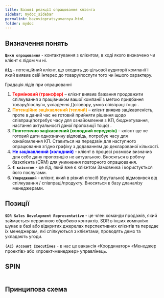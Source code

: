 ```yaml
---
title: Базові реакції опрацювання клієнта
sidebar: mydoc_sidebar
permalink: bazoviopratsyuvannya.html
folder: mydoc
---
```

## Визначення понять

**`Цикл опрацювання`** - контактування з клієнтом, в ході якого визначено чи клієнт є лідом чи ні.

**`Лід`** - потенційний клієнт, що входить до цільової аудиторії компанії і який виявив свій інтерес до товару/послуги того чи іншого характеру.

Градація лідів при опрацюванні
1. **<span style="color: red;">Терміновий (трансфер)</span>** – клієнт виявив бажання продовжити спілкування з працівником вашої компанії з метою придбання товару/послуги, укладення Договору, умов співпраці тощо .
2. **<span style="color: orange;">Потенційно зацікавлений (теплий)</span>** – клієнт виявив зацікавленість, проте в даний час не готовий прийняти рішення щодо співпрац(потребує часу для ознайомлення з КП, бюджетування, настання актуальності даної пропозиції тощо) .
3. **<span style="color: green;">Гіпотетично зацікавлений (холодний передзвін)</span>**  – клієнт ще не готовий дати однозначну відповідь, потребує часу для ознайомлення КП. Ставиться на передзвін  для наступного опрацювання згідно графіку з додаванням до декларованої кількості.
4. **<span style="color: blue;">Не зацікавлений (холодний)</span>** - клієнт в процесі розмови визначив для себе дану пропозицію не актуальною. Вносяться в робочу базклієнта (CRM) для уникнення повторного опрацювання.
5. **`Є клієнтом`** - це лід, який вже є клієнтом Замовника і користується його послугами.
6. **`Упереджений`** - клієнт, який в різкий спосіб (брутально) відмовився від спілкування / співпраці/продукту. Вносяться в базу дланалізу менеджерами.

## Позиції
**`SDR Sales Development Representative`** - це член команди продажів, який займається первинною обробкою контактів. SDR в інших компаніях шукає в базі або відкритих джерелах перспективних клієнтів та передає їх менеджерам, які спілкуються з клієнтами, проводять демо та укладають угоди.

**`(AE) Account Executives`** - в нас це вакансія «Координатор» «Менеджер проектів» або «проект-менеджер» управлінець.
## SPIN 

<div class="mxgraph" style="max-width:100%;border:1px solid transparent;" data-mxgraph="{&quot;nav&quot;:true,&quot;resize&quot;:true,&quot;toolbar&quot;:&quot;zoom layers tags lightbox&quot;,&quot;edit&quot;:&quot;_blank&quot;,&quot;xml&quot;:&quot;&lt;mxfile host=\&quot;app.diagrams.net\&quot; modified=\&quot;2023-08-08T13:22:37.043Z\&quot; agent=\&quot;Mozilla/5.0 (Macintosh; Intel Mac OS X 10_15_7) AppleWebKit/605.1.15 (KHTML, like Gecko) Version/16.4 Safari/605.1.15\&quot; etag=\&quot;ZR3qt-IZ6jLdC1g3JTxc\&quot; version=\&quot;21.6.6\&quot;&gt;\n  &lt;diagram name=\&quot;Страница 1\&quot; id=\&quot;uVPyCzytHLpu9Y9TE02x\&quot;&gt;\n    &lt;mxGraphModel dx=\&quot;1194\&quot; dy=\&quot;687\&quot; grid=\&quot;1\&quot; gridSize=\&quot;10\&quot; guides=\&quot;1\&quot; tooltips=\&quot;1\&quot; connect=\&quot;1\&quot; arrows=\&quot;1\&quot; fold=\&quot;1\&quot; page=\&quot;1\&quot; pageScale=\&quot;1\&quot; pageWidth=\&quot;827\&quot; pageHeight=\&quot;1169\&quot; math=\&quot;0\&quot; shadow=\&quot;0\&quot;&gt;\n      &lt;root&gt;\n        &lt;mxCell id=\&quot;0\&quot; /&gt;\n        &lt;mxCell id=\&quot;1\&quot; parent=\&quot;0\&quot; /&gt;\n        &lt;UserObject label=\&quot;&amp;lt;font face=&amp;quot;Comic Sans MS&amp;quot;&amp;gt;Ситуаційні запитання&amp;lt;/font&amp;gt;\&quot; treeRoot=\&quot;1\&quot; id=\&quot;QGD2ftJ9vgLCgyqVAjKu-1\&quot;&gt;\n          &lt;mxCell style=\&quot;whiteSpace=wrap;html=1;align=center;treeFolding=1;treeMoving=1;newEdgeStyle={&amp;quot;edgeStyle&amp;quot;:&amp;quot;elbowEdgeStyle&amp;quot;,&amp;quot;startArrow&amp;quot;:&amp;quot;none&amp;quot;,&amp;quot;endArrow&amp;quot;:&amp;quot;none&amp;quot;};sketch=1;hachureGap=4;jiggle=2;curveFitting=1;fontFamily=Architects Daughter;fontSource=https%3A%2F%2Ffonts.googleapis.com%2Fcss%3Ffamily%3DArchitects%2BDaughter;fontSize=20;strokeColor=#ff4013;strokeWidth=2;\&quot; vertex=\&quot;1\&quot; parent=\&quot;1\&quot;&gt;\n            &lt;mxGeometry x=\&quot;160\&quot; y=\&quot;310\&quot; width=\&quot;250\&quot; height=\&quot;60\&quot; as=\&quot;geometry\&quot; /&gt;\n          &lt;/mxCell&gt;\n        &lt;/UserObject&gt;\n        &lt;UserObject label=\&quot;&amp;lt;font face=&amp;quot;Comic Sans MS&amp;quot;&amp;gt;Проблемні запитання&amp;lt;/font&amp;gt;\&quot; treeRoot=\&quot;1\&quot; id=\&quot;QGD2ftJ9vgLCgyqVAjKu-2\&quot;&gt;\n          &lt;mxCell style=\&quot;whiteSpace=wrap;html=1;align=center;treeFolding=1;treeMoving=1;newEdgeStyle={&amp;quot;edgeStyle&amp;quot;:&amp;quot;elbowEdgeStyle&amp;quot;,&amp;quot;startArrow&amp;quot;:&amp;quot;none&amp;quot;,&amp;quot;endArrow&amp;quot;:&amp;quot;none&amp;quot;};sketch=1;hachureGap=4;jiggle=2;curveFitting=1;fontFamily=Architects Daughter;fontSource=https%3A%2F%2Ffonts.googleapis.com%2Fcss%3Ffamily%3DArchitects%2BDaughter;fontSize=20;strokeColor=#ff4013;strokeWidth=2;\&quot; vertex=\&quot;1\&quot; parent=\&quot;1\&quot;&gt;\n            &lt;mxGeometry x=\&quot;160\&quot; y=\&quot;440\&quot; width=\&quot;250\&quot; height=\&quot;60\&quot; as=\&quot;geometry\&quot; /&gt;\n          &lt;/mxCell&gt;\n        &lt;/UserObject&gt;\n        &lt;UserObject label=\&quot;&amp;lt;font face=&amp;quot;Comic Sans MS&amp;quot;&amp;gt;Видобуваючі запитання&amp;lt;/font&amp;gt;\&quot; treeRoot=\&quot;1\&quot; id=\&quot;QGD2ftJ9vgLCgyqVAjKu-3\&quot;&gt;\n          &lt;mxCell style=\&quot;whiteSpace=wrap;html=1;align=center;treeFolding=1;treeMoving=1;newEdgeStyle={&amp;quot;edgeStyle&amp;quot;:&amp;quot;elbowEdgeStyle&amp;quot;,&amp;quot;startArrow&amp;quot;:&amp;quot;none&amp;quot;,&amp;quot;endArrow&amp;quot;:&amp;quot;none&amp;quot;};sketch=1;hachureGap=4;jiggle=2;curveFitting=1;fontFamily=Architects Daughter;fontSource=https%3A%2F%2Ffonts.googleapis.com%2Fcss%3Ffamily%3DArchitects%2BDaughter;fontSize=20;strokeColor=#ff4013;strokeWidth=2;\&quot; vertex=\&quot;1\&quot; parent=\&quot;1\&quot;&gt;\n            &lt;mxGeometry x=\&quot;160\&quot; y=\&quot;570\&quot; width=\&quot;250\&quot; height=\&quot;60\&quot; as=\&quot;geometry\&quot; /&gt;\n          &lt;/mxCell&gt;\n        &lt;/UserObject&gt;\n        &lt;UserObject label=\&quot;&amp;lt;font face=&amp;quot;Comic Sans MS&amp;quot;&amp;gt;Скеровуючі запитання&amp;lt;/font&amp;gt;\&quot; treeRoot=\&quot;1\&quot; id=\&quot;QGD2ftJ9vgLCgyqVAjKu-4\&quot;&gt;\n          &lt;mxCell style=\&quot;whiteSpace=wrap;html=1;align=center;treeFolding=1;treeMoving=1;newEdgeStyle={&amp;quot;edgeStyle&amp;quot;:&amp;quot;elbowEdgeStyle&amp;quot;,&amp;quot;startArrow&amp;quot;:&amp;quot;none&amp;quot;,&amp;quot;endArrow&amp;quot;:&amp;quot;none&amp;quot;};sketch=1;hachureGap=4;jiggle=2;curveFitting=1;fontFamily=Architects Daughter;fontSource=https%3A%2F%2Ffonts.googleapis.com%2Fcss%3Ffamily%3DArchitects%2BDaughter;fontSize=20;strokeColor=#ff4013;strokeWidth=2;\&quot; vertex=\&quot;1\&quot; parent=\&quot;1\&quot;&gt;\n            &lt;mxGeometry x=\&quot;164\&quot; y=\&quot;780\&quot; width=\&quot;250\&quot; height=\&quot;60\&quot; as=\&quot;geometry\&quot; /&gt;\n          &lt;/mxCell&gt;\n        &lt;/UserObject&gt;\n        &lt;UserObject label=\&quot;&amp;lt;font face=&amp;quot;Comic Sans MS&amp;quot;&amp;gt;Вигоди&amp;lt;/font&amp;gt;\&quot; treeRoot=\&quot;1\&quot; id=\&quot;QGD2ftJ9vgLCgyqVAjKu-5\&quot;&gt;\n          &lt;mxCell style=\&quot;whiteSpace=wrap;html=1;align=center;treeFolding=1;treeMoving=1;newEdgeStyle={&amp;quot;edgeStyle&amp;quot;:&amp;quot;elbowEdgeStyle&amp;quot;,&amp;quot;startArrow&amp;quot;:&amp;quot;none&amp;quot;,&amp;quot;endArrow&amp;quot;:&amp;quot;none&amp;quot;};sketch=1;hachureGap=4;jiggle=2;curveFitting=1;fontFamily=Architects Daughter;fontSource=https%3A%2F%2Ffonts.googleapis.com%2Fcss%3Ffamily%3DArchitects%2BDaughter;fontSize=20;strokeColor=#ff4013;strokeWidth=2;\&quot; vertex=\&quot;1\&quot; parent=\&quot;1\&quot;&gt;\n            &lt;mxGeometry x=\&quot;164\&quot; y=\&quot;910\&quot; width=\&quot;250\&quot; height=\&quot;60\&quot; as=\&quot;geometry\&quot; /&gt;\n          &lt;/mxCell&gt;\n        &lt;/UserObject&gt;\n        &lt;mxCell id=\&quot;QGD2ftJ9vgLCgyqVAjKu-6\&quot; value=\&quot;&amp;lt;font color=&amp;quot;#ff3333&amp;quot; face=&amp;quot;Comic Sans MS&amp;quot;&amp;gt;Що задати&amp;lt;/font&amp;gt;\&quot; style=\&quot;text;html=1;strokeColor=none;fillColor=none;align=center;verticalAlign=middle;whiteSpace=wrap;rounded=0;fontSize=20;fontFamily=Architects Daughter;\&quot; vertex=\&quot;1\&quot; parent=\&quot;1\&quot;&gt;\n          &lt;mxGeometry x=\&quot;110\&quot; y=\&quot;390\&quot; width=\&quot;120\&quot; height=\&quot;30\&quot; as=\&quot;geometry\&quot; /&gt;\n        &lt;/mxCell&gt;\n        &lt;mxCell id=\&quot;QGD2ftJ9vgLCgyqVAjKu-7\&quot; value=\&quot;&amp;lt;font color=&amp;quot;#ff3333&amp;quot; face=&amp;quot;Comic Sans MS&amp;quot;&amp;gt;Що потрібно задавати&amp;lt;/font&amp;gt;\&quot; style=\&quot;text;html=1;strokeColor=none;fillColor=none;align=center;verticalAlign=middle;whiteSpace=wrap;rounded=0;fontSize=20;fontFamily=Architects Daughter;\&quot; vertex=\&quot;1\&quot; parent=\&quot;1\&quot;&gt;\n          &lt;mxGeometry x=\&quot;30\&quot; y=\&quot;680\&quot; width=\&quot;230\&quot; height=\&quot;30\&quot; as=\&quot;geometry\&quot; /&gt;\n        &lt;/mxCell&gt;\n        &lt;mxCell id=\&quot;QGD2ftJ9vgLCgyqVAjKu-8\&quot; value=\&quot;&amp;lt;font face=&amp;quot;Comic Sans MS&amp;quot; color=&amp;quot;#ff3333&amp;quot;&amp;gt;&amp;lt;span style=&amp;quot;caret-color: rgb(255, 51, 51);&amp;quot;&amp;gt;Які заставляють покупця ясніше і гостріше відчути проблему&amp;lt;/span&amp;gt;&amp;lt;/font&amp;gt;\&quot; style=\&quot;text;html=1;strokeColor=none;fillColor=none;align=center;verticalAlign=middle;whiteSpace=wrap;rounded=0;fontSize=20;fontFamily=Architects Daughter;\&quot; vertex=\&quot;1\&quot; parent=\&quot;1\&quot;&gt;\n          &lt;mxGeometry x=\&quot;330\&quot; y=\&quot;680\&quot; width=\&quot;330\&quot; height=\&quot;30\&quot; as=\&quot;geometry\&quot; /&gt;\n        &lt;/mxCell&gt;\n        &lt;mxCell id=\&quot;QGD2ftJ9vgLCgyqVAjKu-9\&quot; value=\&quot;\&quot; style=\&quot;shape=flexArrow;endArrow=classic;html=1;rounded=0;sketch=1;hachureGap=4;jiggle=2;curveFitting=1;fontFamily=Architects Daughter;fontSource=https%3A%2F%2Ffonts.googleapis.com%2Fcss%3Ffamily%3DArchitects%2BDaughter;fontSize=16;exitX=0.5;exitY=1;exitDx=0;exitDy=0;entryX=0.5;entryY=0;entryDx=0;entryDy=0;fillColor=#3399FF;strokeColor=#6c8ebf;strokeWidth=3;\&quot; edge=\&quot;1\&quot; parent=\&quot;1\&quot; source=\&quot;QGD2ftJ9vgLCgyqVAjKu-1\&quot; target=\&quot;QGD2ftJ9vgLCgyqVAjKu-2\&quot;&gt;\n          &lt;mxGeometry width=\&quot;50\&quot; height=\&quot;50\&quot; relative=\&quot;1\&quot; as=\&quot;geometry\&quot;&gt;\n            &lt;mxPoint x=\&quot;300\&quot; y=\&quot;440\&quot; as=\&quot;sourcePoint\&quot; /&gt;\n            &lt;mxPoint x=\&quot;350\&quot; y=\&quot;390\&quot; as=\&quot;targetPoint\&quot; /&gt;\n          &lt;/mxGeometry&gt;\n        &lt;/mxCell&gt;\n        &lt;mxCell id=\&quot;QGD2ftJ9vgLCgyqVAjKu-10\&quot; value=\&quot;\&quot; style=\&quot;shape=flexArrow;endArrow=classic;html=1;rounded=0;sketch=1;hachureGap=4;jiggle=2;curveFitting=1;fontFamily=Architects Daughter;fontSource=https%3A%2F%2Ffonts.googleapis.com%2Fcss%3Ffamily%3DArchitects%2BDaughter;fontSize=16;exitX=1;exitY=0.5;exitDx=0;exitDy=0;fillColor=#3399FF;strokeColor=#6c8ebf;strokeWidth=3;entryX=0;entryY=0.5;entryDx=0;entryDy=0;\&quot; edge=\&quot;1\&quot; parent=\&quot;1\&quot; source=\&quot;QGD2ftJ9vgLCgyqVAjKu-2\&quot; target=\&quot;QGD2ftJ9vgLCgyqVAjKu-12\&quot;&gt;\n          &lt;mxGeometry width=\&quot;50\&quot; height=\&quot;50\&quot; relative=\&quot;1\&quot; as=\&quot;geometry\&quot;&gt;\n            &lt;mxPoint x=\&quot;500\&quot; y=\&quot;460\&quot; as=\&quot;sourcePoint\&quot; /&gt;\n            &lt;mxPoint x=\&quot;560\&quot; y=\&quot;470\&quot; as=\&quot;targetPoint\&quot; /&gt;\n          &lt;/mxGeometry&gt;\n        &lt;/mxCell&gt;\n        &lt;mxCell id=\&quot;QGD2ftJ9vgLCgyqVAjKu-13\&quot; value=\&quot;&amp;lt;font color=&amp;quot;#0061ff&amp;quot; style=&amp;quot;font-size: 14px;&amp;quot; face=&amp;quot;Comic Sans MS&amp;quot;&amp;gt;Що таким чином з`ясовує продавець&amp;lt;/font&amp;gt;\&quot; style=\&quot;edgeLabel;html=1;align=center;verticalAlign=middle;resizable=0;points=[];fontSize=20;fontFamily=Architects Daughter;\&quot; vertex=\&quot;1\&quot; connectable=\&quot;0\&quot; parent=\&quot;QGD2ftJ9vgLCgyqVAjKu-10\&quot;&gt;\n          &lt;mxGeometry x=\&quot;-0.5\&quot; y=\&quot;5\&quot; relative=\&quot;1\&quot; as=\&quot;geometry\&quot;&gt;\n            &lt;mxPoint x=\&quot;65\&quot; y=\&quot;-25\&quot; as=\&quot;offset\&quot; /&gt;\n          &lt;/mxGeometry&gt;\n        &lt;/mxCell&gt;\n        &lt;mxCell id=\&quot;QGD2ftJ9vgLCgyqVAjKu-11\&quot; value=\&quot;\&quot; style=\&quot;shape=flexArrow;endArrow=classic;html=1;rounded=0;sketch=1;hachureGap=4;jiggle=2;curveFitting=1;fontFamily=Architects Daughter;fontSource=https%3A%2F%2Ffonts.googleapis.com%2Fcss%3Ffamily%3DArchitects%2BDaughter;fontSize=16;exitX=0.5;exitY=1;exitDx=0;exitDy=0;entryX=0.5;entryY=0;entryDx=0;entryDy=0;fillColor=#3399FF;strokeColor=#6c8ebf;strokeWidth=3;\&quot; edge=\&quot;1\&quot; parent=\&quot;1\&quot; target=\&quot;QGD2ftJ9vgLCgyqVAjKu-4\&quot;&gt;\n          &lt;mxGeometry width=\&quot;50\&quot; height=\&quot;50\&quot; relative=\&quot;1\&quot; as=\&quot;geometry\&quot;&gt;\n            &lt;mxPoint x=\&quot;288.5\&quot; y=\&quot;630\&quot; as=\&quot;sourcePoint\&quot; /&gt;\n            &lt;mxPoint x=\&quot;288.5\&quot; y=\&quot;700\&quot; as=\&quot;targetPoint\&quot; /&gt;\n          &lt;/mxGeometry&gt;\n        &lt;/mxCell&gt;\n        &lt;UserObject label=\&quot;&amp;lt;font face=&amp;quot;Comic Sans MS&amp;quot;&amp;gt;Приховані потреби&amp;lt;/font&amp;gt;\&quot; treeRoot=\&quot;1\&quot; id=\&quot;QGD2ftJ9vgLCgyqVAjKu-12\&quot;&gt;\n          &lt;mxCell style=\&quot;whiteSpace=wrap;html=1;align=center;treeFolding=1;treeMoving=1;newEdgeStyle={&amp;quot;edgeStyle&amp;quot;:&amp;quot;elbowEdgeStyle&amp;quot;,&amp;quot;startArrow&amp;quot;:&amp;quot;none&amp;quot;,&amp;quot;endArrow&amp;quot;:&amp;quot;none&amp;quot;};sketch=1;hachureGap=4;jiggle=2;curveFitting=1;fontFamily=Architects Daughter;fontSource=https%3A%2F%2Ffonts.googleapis.com%2Fcss%3Ffamily%3DArchitects%2BDaughter;fontSize=20;strokeColor=#ff4013;strokeWidth=2;\&quot; vertex=\&quot;1\&quot; parent=\&quot;1\&quot;&gt;\n            &lt;mxGeometry x=\&quot;710\&quot; y=\&quot;440\&quot; width=\&quot;250\&quot; height=\&quot;60\&quot; as=\&quot;geometry\&quot; /&gt;\n          &lt;/mxCell&gt;\n        &lt;/UserObject&gt;\n        &lt;mxCell id=\&quot;QGD2ftJ9vgLCgyqVAjKu-14\&quot; value=\&quot;\&quot; style=\&quot;shape=flexArrow;endArrow=classic;html=1;rounded=0;sketch=1;hachureGap=4;jiggle=2;curveFitting=1;fontFamily=Architects Daughter;fontSource=https%3A%2F%2Ffonts.googleapis.com%2Fcss%3Ffamily%3DArchitects%2BDaughter;fontSize=16;exitX=0.5;exitY=1;exitDx=0;exitDy=0;fillColor=#3399FF;strokeColor=#6c8ebf;strokeWidth=3;entryX=1;entryY=0.5;entryDx=0;entryDy=0;\&quot; edge=\&quot;1\&quot; parent=\&quot;1\&quot; source=\&quot;QGD2ftJ9vgLCgyqVAjKu-12\&quot; target=\&quot;QGD2ftJ9vgLCgyqVAjKu-3\&quot;&gt;\n          &lt;mxGeometry width=\&quot;50\&quot; height=\&quot;50\&quot; relative=\&quot;1\&quot; as=\&quot;geometry\&quot;&gt;\n            &lt;mxPoint x=\&quot;730\&quot; y=\&quot;590\&quot; as=\&quot;sourcePoint\&quot; /&gt;\n            &lt;mxPoint x=\&quot;770\&quot; y=\&quot;690\&quot; as=\&quot;targetPoint\&quot; /&gt;\n            &lt;Array as=\&quot;points\&quot;&gt;\n              &lt;mxPoint x=\&quot;835\&quot; y=\&quot;600\&quot; /&gt;\n            &lt;/Array&gt;\n          &lt;/mxGeometry&gt;\n        &lt;/mxCell&gt;\n        &lt;mxCell id=\&quot;QGD2ftJ9vgLCgyqVAjKu-15\&quot; value=\&quot;&amp;lt;font color=&amp;quot;#0061ff&amp;quot; size=&amp;quot;1&amp;quot; face=&amp;quot;Comic Sans MS&amp;quot;&amp;gt;&amp;lt;span style=&amp;quot;caret-color: rgb(255, 0, 0); font-size: 14px;&amp;quot;&amp;gt;Використовуючи&amp;lt;/span&amp;gt;&amp;lt;/font&amp;gt;\&quot; style=\&quot;edgeLabel;html=1;align=center;verticalAlign=middle;resizable=0;points=[];fontSize=20;fontFamily=Architects Daughter;\&quot; vertex=\&quot;1\&quot; connectable=\&quot;0\&quot; parent=\&quot;QGD2ftJ9vgLCgyqVAjKu-14\&quot;&gt;\n          &lt;mxGeometry x=\&quot;-0.5\&quot; y=\&quot;5\&quot; relative=\&quot;1\&quot; as=\&quot;geometry\&quot;&gt;\n            &lt;mxPoint x=\&quot;-164\&quot; y=\&quot;-35\&quot; as=\&quot;offset\&quot; /&gt;\n          &lt;/mxGeometry&gt;\n        &lt;/mxCell&gt;\n        &lt;mxCell id=\&quot;QGD2ftJ9vgLCgyqVAjKu-16\&quot; value=\&quot;\&quot; style=\&quot;shape=flexArrow;endArrow=classic;html=1;rounded=0;sketch=1;hachureGap=4;jiggle=2;curveFitting=1;fontFamily=Architects Daughter;fontSource=https%3A%2F%2Ffonts.googleapis.com%2Fcss%3Ffamily%3DArchitects%2BDaughter;fontSize=16;exitX=1;exitY=0.5;exitDx=0;exitDy=0;fillColor=#3399FF;strokeColor=#6c8ebf;strokeWidth=3;entryX=0;entryY=0.5;entryDx=0;entryDy=0;\&quot; edge=\&quot;1\&quot; parent=\&quot;1\&quot;&gt;\n          &lt;mxGeometry width=\&quot;50\&quot; height=\&quot;50\&quot; relative=\&quot;1\&quot; as=\&quot;geometry\&quot;&gt;\n            &lt;mxPoint x=\&quot;414\&quot; y=\&quot;809.5\&quot; as=\&quot;sourcePoint\&quot; /&gt;\n            &lt;mxPoint x=\&quot;714\&quot; y=\&quot;809.5\&quot; as=\&quot;targetPoint\&quot; /&gt;\n          &lt;/mxGeometry&gt;\n        &lt;/mxCell&gt;\n        &lt;mxCell id=\&quot;QGD2ftJ9vgLCgyqVAjKu-17\&quot; value=\&quot;&amp;lt;font face=&amp;quot;Comic Sans MS&amp;quot; color=&amp;quot;#0061ff&amp;quot;&amp;gt;&amp;lt;span style=&amp;quot;caret-color: rgb(0, 97, 255); font-size: 14px;&amp;quot;&amp;gt;Таким чином покупець визначає&amp;lt;/span&amp;gt;&amp;lt;/font&amp;gt;\&quot; style=\&quot;edgeLabel;html=1;align=center;verticalAlign=middle;resizable=0;points=[];fontSize=20;fontFamily=Architects Daughter;\&quot; vertex=\&quot;1\&quot; connectable=\&quot;0\&quot; parent=\&quot;QGD2ftJ9vgLCgyqVAjKu-16\&quot;&gt;\n          &lt;mxGeometry x=\&quot;-0.5\&quot; y=\&quot;5\&quot; relative=\&quot;1\&quot; as=\&quot;geometry\&quot;&gt;\n            &lt;mxPoint x=\&quot;65\&quot; y=\&quot;-25\&quot; as=\&quot;offset\&quot; /&gt;\n          &lt;/mxGeometry&gt;\n        &lt;/mxCell&gt;\n        &lt;UserObject label=\&quot;&amp;lt;font face=&amp;quot;Comic Sans MS&amp;quot;&amp;gt;Явні потреби&amp;lt;/font&amp;gt;\&quot; treeRoot=\&quot;1\&quot; id=\&quot;QGD2ftJ9vgLCgyqVAjKu-18\&quot;&gt;\n          &lt;mxCell style=\&quot;whiteSpace=wrap;html=1;align=center;treeFolding=1;treeMoving=1;newEdgeStyle={&amp;quot;edgeStyle&amp;quot;:&amp;quot;elbowEdgeStyle&amp;quot;,&amp;quot;startArrow&amp;quot;:&amp;quot;none&amp;quot;,&amp;quot;endArrow&amp;quot;:&amp;quot;none&amp;quot;};sketch=1;hachureGap=4;jiggle=2;curveFitting=1;fontFamily=Architects Daughter;fontSource=https%3A%2F%2Ffonts.googleapis.com%2Fcss%3Ffamily%3DArchitects%2BDaughter;fontSize=20;strokeColor=#ff4013;strokeWidth=2;\&quot; vertex=\&quot;1\&quot; parent=\&quot;1\&quot;&gt;\n            &lt;mxGeometry x=\&quot;710\&quot; y=\&quot;780\&quot; width=\&quot;250\&quot; height=\&quot;60\&quot; as=\&quot;geometry\&quot; /&gt;\n          &lt;/mxCell&gt;\n        &lt;/UserObject&gt;\n        &lt;mxCell id=\&quot;QGD2ftJ9vgLCgyqVAjKu-19\&quot; value=\&quot;\&quot; style=\&quot;shape=flexArrow;endArrow=classic;html=1;rounded=0;sketch=1;hachureGap=4;jiggle=2;curveFitting=1;fontFamily=Architects Daughter;fontSource=https%3A%2F%2Ffonts.googleapis.com%2Fcss%3Ffamily%3DArchitects%2BDaughter;fontSize=16;exitX=0.5;exitY=1;exitDx=0;exitDy=0;fillColor=#3399FF;strokeColor=#6c8ebf;strokeWidth=3;entryX=1;entryY=0.5;entryDx=0;entryDy=0;\&quot; edge=\&quot;1\&quot; parent=\&quot;1\&quot;&gt;\n          &lt;mxGeometry width=\&quot;50\&quot; height=\&quot;50\&quot; relative=\&quot;1\&quot; as=\&quot;geometry\&quot;&gt;\n            &lt;mxPoint x=\&quot;839\&quot; y=\&quot;840\&quot; as=\&quot;sourcePoint\&quot; /&gt;\n            &lt;mxPoint x=\&quot;414\&quot; y=\&quot;940\&quot; as=\&quot;targetPoint\&quot; /&gt;\n            &lt;Array as=\&quot;points\&quot;&gt;\n              &lt;mxPoint x=\&quot;839\&quot; y=\&quot;940\&quot; /&gt;\n            &lt;/Array&gt;\n          &lt;/mxGeometry&gt;\n        &lt;/mxCell&gt;\n        &lt;mxCell id=\&quot;QGD2ftJ9vgLCgyqVAjKu-20\&quot; value=\&quot;&amp;lt;font face=&amp;quot;Comic Sans MS&amp;quot; color=&amp;quot;#0061ff&amp;quot;&amp;gt;&amp;lt;span style=&amp;quot;caret-color: rgb(255, 0, 0); font-size: 14px;&amp;quot;&amp;gt;Надає можливість продавцю сформулювати&amp;lt;/span&amp;gt;&amp;lt;/font&amp;gt;\&quot; style=\&quot;edgeLabel;html=1;align=center;verticalAlign=middle;resizable=0;points=[];fontSize=20;fontFamily=Architects Daughter;\&quot; vertex=\&quot;1\&quot; connectable=\&quot;0\&quot; parent=\&quot;QGD2ftJ9vgLCgyqVAjKu-19\&quot;&gt;\n          &lt;mxGeometry x=\&quot;-0.5\&quot; y=\&quot;5\&quot; relative=\&quot;1\&quot; as=\&quot;geometry\&quot;&gt;\n            &lt;mxPoint x=\&quot;-164\&quot; y=\&quot;-35\&quot; as=\&quot;offset\&quot; /&gt;\n          &lt;/mxGeometry&gt;\n        &lt;/mxCell&gt;\n        &lt;mxCell id=\&quot;QGD2ftJ9vgLCgyqVAjKu-21\&quot; value=\&quot;&amp;lt;font face=&amp;quot;Comic Sans MS&amp;quot; color=&amp;quot;#ff3333&amp;quot;&amp;gt;&amp;lt;span style=&amp;quot;caret-color: rgb(255, 51, 51);&amp;quot;&amp;gt;Продавець використовує&amp;lt;/span&amp;gt;&amp;lt;/font&amp;gt;\&quot; style=\&quot;text;html=1;strokeColor=none;fillColor=none;align=center;verticalAlign=middle;whiteSpace=wrap;rounded=0;fontSize=20;fontFamily=Architects Daughter;\&quot; vertex=\&quot;1\&quot; parent=\&quot;1\&quot;&gt;\n          &lt;mxGeometry x=\&quot;60\&quot; y=\&quot;240\&quot; width=\&quot;270\&quot; height=\&quot;30\&quot; as=\&quot;geometry\&quot; /&gt;\n        &lt;/mxCell&gt;\n      &lt;/root&gt;\n    &lt;/mxGraphModel&gt;\n  &lt;/diagram&gt;\n&lt;/mxfile&gt;\n&quot;}"></div>
<script type="text/javascript" src="https://viewer.diagrams.net/js/viewer-static.min.js"></script>

## Принципова схема

<div class="mxgraph" style="max-width:100%;border:1px solid transparent;" data-mxgraph="{&quot;nav&quot;:true,&quot;resize&quot;:true,&quot;toolbar&quot;:&quot;zoom layers tags lightbox&quot;,&quot;edit&quot;:&quot;_blank&quot;,&quot;xml&quot;:&quot;&lt;mxfile host=\&quot;app.diagrams.net\&quot; modified=\&quot;2023-08-08T13:56:43.521Z\&quot; agent=\&quot;Mozilla/5.0 (Macintosh; Intel Mac OS X 10_15_7) AppleWebKit/605.1.15 (KHTML, like Gecko) Version/16.4 Safari/605.1.15\&quot; etag=\&quot;1OHdCqKSa_mtWCDKZERt\&quot; version=\&quot;21.6.6\&quot;&gt;\n  &lt;diagram name=\&quot;Страница 1\&quot; id=\&quot;uVPyCzytHLpu9Y9TE02x\&quot;&gt;\n    &lt;mxGraphModel dx=\&quot;1194\&quot; dy=\&quot;687\&quot; grid=\&quot;1\&quot; gridSize=\&quot;10\&quot; guides=\&quot;1\&quot; tooltips=\&quot;1\&quot; connect=\&quot;1\&quot; arrows=\&quot;1\&quot; fold=\&quot;1\&quot; page=\&quot;1\&quot; pageScale=\&quot;1\&quot; pageWidth=\&quot;827\&quot; pageHeight=\&quot;1169\&quot; math=\&quot;0\&quot; shadow=\&quot;0\&quot;&gt;\n      &lt;root&gt;\n        &lt;mxCell id=\&quot;0\&quot; /&gt;\n        &lt;mxCell id=\&quot;1\&quot; parent=\&quot;0\&quot; /&gt;\n        &lt;mxCell id=\&quot;QGD2ftJ9vgLCgyqVAjKu-22\&quot; value=\&quot;&amp;lt;font size=&amp;quot;1&amp;quot; color=&amp;quot;#ffffff&amp;quot;&amp;gt;&amp;lt;span style=&amp;quot;caret-color: rgb(255, 255, 255);&amp;quot;&amp;gt;&amp;lt;b style=&amp;quot;font-size: 16px;&amp;quot;&amp;gt;Вихідний дзвінок&amp;lt;/b&amp;gt;&amp;lt;/span&amp;gt;&amp;lt;/font&amp;gt;\&quot; style=\&quot;rounded=1;whiteSpace=wrap;html=1;sketch=1;hachureGap=4;jiggle=2;curveFitting=1;fontFamily=Architects Daughter;fontSource=https%3A%2F%2Ffonts.googleapis.com%2Fcss%3Ffamily%3DArchitects%2BDaughter;fontSize=20;strokeWidth=2;fillStyle=solid;fillColor=#3a88fe;\&quot; vertex=\&quot;1\&quot; parent=\&quot;1\&quot;&gt;\n          &lt;mxGeometry x=\&quot;80\&quot; y=\&quot;550\&quot; width=\&quot;190\&quot; height=\&quot;60\&quot; as=\&quot;geometry\&quot; /&gt;\n        &lt;/mxCell&gt;\n        &lt;mxCell id=\&quot;QGD2ftJ9vgLCgyqVAjKu-23\&quot; value=\&quot;&amp;lt;font size=&amp;quot;1&amp;quot; color=&amp;quot;#ffffff&amp;quot;&amp;gt;&amp;lt;span style=&amp;quot;caret-color: rgb(255, 255, 255);&amp;quot;&amp;gt;&amp;lt;b style=&amp;quot;font-size: 16px;&amp;quot;&amp;gt;Зʼєднання з&amp;amp;nbsp;опрацювання клієнтом&amp;lt;/b&amp;gt;&amp;lt;/span&amp;gt;&amp;lt;/font&amp;gt;\&quot; style=\&quot;rounded=1;whiteSpace=wrap;html=1;sketch=1;hachureGap=4;jiggle=2;curveFitting=1;fontFamily=Architects Daughter;fontSource=https%3A%2F%2Ffonts.googleapis.com%2Fcss%3Ffamily%3DArchitects%2BDaughter;fontSize=20;strokeWidth=2;fillStyle=solid;fillColor=#3a88fe;\&quot; vertex=\&quot;1\&quot; parent=\&quot;1\&quot;&gt;\n          &lt;mxGeometry x=\&quot;340\&quot; y=\&quot;440\&quot; width=\&quot;220\&quot; height=\&quot;60\&quot; as=\&quot;geometry\&quot; /&gt;\n        &lt;/mxCell&gt;\n        &lt;mxCell id=\&quot;QGD2ftJ9vgLCgyqVAjKu-24\&quot; value=\&quot;&amp;lt;font size=&amp;quot;3&amp;quot; color=&amp;quot;#ffffff&amp;quot;&amp;gt;&amp;lt;b&amp;gt;Коротка презентація товару послуги&amp;lt;br&amp;gt;секретарю, для переключення на опрацювання&amp;lt;br&amp;gt;&amp;lt;/b&amp;gt;&amp;lt;/font&amp;gt;\&quot; style=\&quot;rounded=1;whiteSpace=wrap;html=1;sketch=1;hachureGap=4;jiggle=2;curveFitting=1;fontFamily=Architects Daughter;fontSource=https%3A%2F%2Ffonts.googleapis.com%2Fcss%3Ffamily%3DArchitects%2BDaughter;fontSize=20;strokeWidth=2;fillStyle=solid;fillColor=#3a88fe;\&quot; vertex=\&quot;1\&quot; parent=\&quot;1\&quot;&gt;\n          &lt;mxGeometry x=\&quot;330\&quot; y=\&quot;650\&quot; width=\&quot;240\&quot; height=\&quot;130\&quot; as=\&quot;geometry\&quot; /&gt;\n        &lt;/mxCell&gt;\n        &lt;mxCell id=\&quot;QGD2ftJ9vgLCgyqVAjKu-25\&quot; value=\&quot;&amp;lt;font size=&amp;quot;3&amp;quot; color=&amp;quot;#ffffff&amp;quot;&amp;gt;&amp;lt;span style=&amp;quot;caret-color: rgb(255, 255, 255);&amp;quot;&amp;gt;&amp;lt;b&amp;gt;Презентація &amp;lt;br&amp;gt;товару/послуги&amp;lt;/b&amp;gt;&amp;lt;/span&amp;gt;&amp;lt;/font&amp;gt;\&quot; style=\&quot;rounded=1;whiteSpace=wrap;html=1;sketch=1;hachureGap=4;jiggle=2;curveFitting=1;fontFamily=Architects Daughter;fontSource=https%3A%2F%2Ffonts.googleapis.com%2Fcss%3Ffamily%3DArchitects%2BDaughter;fontSize=20;strokeWidth=2;fillStyle=solid;fillColor=#3a88fe;\&quot; vertex=\&quot;1\&quot; parent=\&quot;1\&quot;&gt;\n          &lt;mxGeometry x=\&quot;663\&quot; y=\&quot;365\&quot; width=\&quot;220\&quot; height=\&quot;60\&quot; as=\&quot;geometry\&quot; /&gt;\n        &lt;/mxCell&gt;\n        &lt;mxCell id=\&quot;QGD2ftJ9vgLCgyqVAjKu-26\&quot; value=\&quot;&amp;lt;font size=&amp;quot;3&amp;quot; color=&amp;quot;#ffffff&amp;quot;&amp;gt;&amp;lt;span style=&amp;quot;caret-color: rgb(255, 255, 255);&amp;quot;&amp;gt;&amp;lt;b&amp;gt;Робота з&amp;lt;br&amp;gt;&amp;amp;nbsp;зауваженнями ОПР&amp;lt;/b&amp;gt;&amp;lt;/span&amp;gt;&amp;lt;/font&amp;gt;\&quot; style=\&quot;rounded=1;whiteSpace=wrap;html=1;sketch=1;hachureGap=4;jiggle=2;curveFitting=1;fontFamily=Architects Daughter;fontSource=https%3A%2F%2Ffonts.googleapis.com%2Fcss%3Ffamily%3DArchitects%2BDaughter;fontSize=20;strokeWidth=2;fillStyle=solid;fillColor=#3a88fe;\&quot; vertex=\&quot;1\&quot; parent=\&quot;1\&quot;&gt;\n          &lt;mxGeometry x=\&quot;663\&quot; y=\&quot;505\&quot; width=\&quot;220\&quot; height=\&quot;60\&quot; as=\&quot;geometry\&quot; /&gt;\n        &lt;/mxCell&gt;\n        &lt;mxCell id=\&quot;QGD2ftJ9vgLCgyqVAjKu-27\&quot; value=\&quot;&amp;lt;font size=&amp;quot;3&amp;quot; color=&amp;quot;#ffffff&amp;quot;&amp;gt;&amp;lt;span style=&amp;quot;caret-color: rgb(255, 255, 255);&amp;quot;&amp;gt;&amp;lt;b&amp;gt;Зʼєднання&amp;lt;br&amp;gt;&amp;amp;nbsp;з ОПР клієнта&amp;lt;/b&amp;gt;&amp;lt;/span&amp;gt;&amp;lt;/font&amp;gt;\&quot; style=\&quot;rounded=1;whiteSpace=wrap;html=1;sketch=1;hachureGap=4;jiggle=2;curveFitting=1;fontFamily=Architects Daughter;fontSource=https%3A%2F%2Ffonts.googleapis.com%2Fcss%3Ffamily%3DArchitects%2BDaughter;fontSize=20;strokeWidth=2;fillStyle=solid;fillColor=#3a88fe;\&quot; vertex=\&quot;1\&quot; parent=\&quot;1\&quot;&gt;\n          &lt;mxGeometry x=\&quot;660\&quot; y=\&quot;625\&quot; width=\&quot;220\&quot; height=\&quot;60\&quot; as=\&quot;geometry\&quot; /&gt;\n        &lt;/mxCell&gt;\n        &lt;mxCell id=\&quot;QGD2ftJ9vgLCgyqVAjKu-28\&quot; value=\&quot;&amp;lt;font size=&amp;quot;3&amp;quot; color=&amp;quot;#ffffff&amp;quot;&amp;gt;&amp;lt;span style=&amp;quot;caret-color: rgb(255, 255, 255);&amp;quot;&amp;gt;&amp;lt;b&amp;gt;Робота з&amp;lt;br&amp;gt;зауваженнями секретаря&amp;lt;br&amp;gt;&amp;lt;/b&amp;gt;&amp;lt;/span&amp;gt;&amp;lt;/font&amp;gt;\&quot; style=\&quot;rounded=1;whiteSpace=wrap;html=1;sketch=1;hachureGap=4;jiggle=2;curveFitting=1;fontFamily=Architects Daughter;fontSource=https%3A%2F%2Ffonts.googleapis.com%2Fcss%3Ffamily%3DArchitects%2BDaughter;fontSize=20;strokeWidth=2;fillStyle=solid;fillColor=#3a88fe;\&quot; vertex=\&quot;1\&quot; parent=\&quot;1\&quot;&gt;\n          &lt;mxGeometry x=\&quot;663\&quot; y=\&quot;735\&quot; width=\&quot;230\&quot; height=\&quot;60\&quot; as=\&quot;geometry\&quot; /&gt;\n        &lt;/mxCell&gt;\n        &lt;mxCell id=\&quot;QGD2ftJ9vgLCgyqVAjKu-30\&quot; value=\&quot;&amp;lt;font size=&amp;quot;3&amp;quot; color=&amp;quot;#ffffff&amp;quot;&amp;gt;&amp;lt;span style=&amp;quot;caret-color: rgb(255, 255, 255);&amp;quot;&amp;gt;&amp;lt;b&amp;gt;Передача LEAD| заявки&amp;lt;br&amp;gt;менеджеру клієнта&amp;lt;br&amp;gt;TRANSFER&amp;lt;br&amp;gt;&amp;lt;/b&amp;gt;&amp;lt;/span&amp;gt;&amp;lt;/font&amp;gt;\&quot; style=\&quot;rounded=1;whiteSpace=wrap;html=1;sketch=1;hachureGap=4;jiggle=2;curveFitting=1;fontFamily=Architects Daughter;fontSource=https%3A%2F%2Ffonts.googleapis.com%2Fcss%3Ffamily%3DArchitects%2BDaughter;fontSize=20;strokeWidth=2;fillStyle=solid;fillColor=#3a88fe;\&quot; vertex=\&quot;1\&quot; parent=\&quot;1\&quot;&gt;\n          &lt;mxGeometry x=\&quot;1020\&quot; y=\&quot;540\&quot; width=\&quot;230\&quot; height=\&quot;85\&quot; as=\&quot;geometry\&quot; /&gt;\n        &lt;/mxCell&gt;\n        &lt;mxCell id=\&quot;QGD2ftJ9vgLCgyqVAjKu-31\&quot; value=\&quot;\&quot; style=\&quot;shape=flexArrow;endArrow=classic;html=1;rounded=0;sketch=1;hachureGap=4;jiggle=2;curveFitting=1;fontFamily=Architects Daughter;fontSource=https%3A%2F%2Ffonts.googleapis.com%2Fcss%3Ffamily%3DArchitects%2BDaughter;fontSize=16;width=8;endSize=9.26;entryX=0.5;entryY=1;entryDx=0;entryDy=0;fillColor=#FFB366;gradientColor=none;fillStyle=solid;\&quot; edge=\&quot;1\&quot; parent=\&quot;1\&quot; target=\&quot;QGD2ftJ9vgLCgyqVAjKu-23\&quot;&gt;\n          &lt;mxGeometry width=\&quot;50\&quot; height=\&quot;50\&quot; relative=\&quot;1\&quot; as=\&quot;geometry\&quot;&gt;\n            &lt;mxPoint x=\&quot;270\&quot; y=\&quot;565\&quot; as=\&quot;sourcePoint\&quot; /&gt;\n            &lt;mxPoint x=\&quot;430\&quot; y=\&quot;510\&quot; as=\&quot;targetPoint\&quot; /&gt;\n            &lt;Array as=\&quot;points\&quot;&gt;\n              &lt;mxPoint x=\&quot;360\&quot; y=\&quot;550\&quot; /&gt;\n            &lt;/Array&gt;\n          &lt;/mxGeometry&gt;\n        &lt;/mxCell&gt;\n        &lt;mxCell id=\&quot;QGD2ftJ9vgLCgyqVAjKu-32\&quot; value=\&quot;\&quot; style=\&quot;shape=flexArrow;endArrow=classic;html=1;rounded=0;sketch=1;hachureGap=4;jiggle=2;curveFitting=1;fontFamily=Architects Daughter;fontSource=https%3A%2F%2Ffonts.googleapis.com%2Fcss%3Ffamily%3DArchitects%2BDaughter;fontSize=16;width=8;endSize=9.26;entryX=0.5;entryY=0;entryDx=0;entryDy=0;fillColor=#FFB366;gradientColor=none;fillStyle=solid;\&quot; edge=\&quot;1\&quot; parent=\&quot;1\&quot; target=\&quot;QGD2ftJ9vgLCgyqVAjKu-24\&quot;&gt;\n          &lt;mxGeometry width=\&quot;50\&quot; height=\&quot;50\&quot; relative=\&quot;1\&quot; as=\&quot;geometry\&quot;&gt;\n            &lt;mxPoint x=\&quot;270\&quot; y=\&quot;595\&quot; as=\&quot;sourcePoint\&quot; /&gt;\n            &lt;mxPoint x=\&quot;450\&quot; y=\&quot;530\&quot; as=\&quot;targetPoint\&quot; /&gt;\n            &lt;Array as=\&quot;points\&quot;&gt;\n              &lt;mxPoint x=\&quot;360\&quot; y=\&quot;580\&quot; /&gt;\n            &lt;/Array&gt;\n          &lt;/mxGeometry&gt;\n        &lt;/mxCell&gt;\n        &lt;mxCell id=\&quot;QGD2ftJ9vgLCgyqVAjKu-33\&quot; value=\&quot;\&quot; style=\&quot;shape=flexArrow;endArrow=classic;html=1;rounded=0;sketch=1;hachureGap=4;jiggle=2;curveFitting=1;fontFamily=Architects Daughter;fontSource=https%3A%2F%2Ffonts.googleapis.com%2Fcss%3Ffamily%3DArchitects%2BDaughter;fontSize=16;width=8;endSize=9.26;entryX=0;entryY=1;entryDx=0;entryDy=0;fillColor=#FFB366;gradientColor=none;fillStyle=solid;exitX=1;exitY=0.25;exitDx=0;exitDy=0;\&quot; edge=\&quot;1\&quot; parent=\&quot;1\&quot; source=\&quot;QGD2ftJ9vgLCgyqVAjKu-23\&quot; target=\&quot;QGD2ftJ9vgLCgyqVAjKu-25\&quot;&gt;\n          &lt;mxGeometry width=\&quot;50\&quot; height=\&quot;50\&quot; relative=\&quot;1\&quot; as=\&quot;geometry\&quot;&gt;\n            &lt;mxPoint x=\&quot;540\&quot; y=\&quot;515\&quot; as=\&quot;sourcePoint\&quot; /&gt;\n            &lt;mxPoint x=\&quot;720\&quot; y=\&quot;450\&quot; as=\&quot;targetPoint\&quot; /&gt;\n            &lt;Array as=\&quot;points\&quot; /&gt;\n          &lt;/mxGeometry&gt;\n        &lt;/mxCell&gt;\n        &lt;mxCell id=\&quot;QGD2ftJ9vgLCgyqVAjKu-35\&quot; value=\&quot;\&quot; style=\&quot;shape=flexArrow;endArrow=classic;html=1;rounded=0;sketch=1;hachureGap=4;jiggle=2;curveFitting=1;fontFamily=Architects Daughter;fontSource=https%3A%2F%2Ffonts.googleapis.com%2Fcss%3Ffamily%3DArchitects%2BDaughter;fontSize=16;width=8;endSize=9.26;entryX=0;entryY=0.5;entryDx=0;entryDy=0;fillColor=#FFB366;gradientColor=none;fillStyle=solid;\&quot; edge=\&quot;1\&quot; parent=\&quot;1\&quot; target=\&quot;QGD2ftJ9vgLCgyqVAjKu-30\&quot;&gt;\n          &lt;mxGeometry width=\&quot;50\&quot; height=\&quot;50\&quot; relative=\&quot;1\&quot; as=\&quot;geometry\&quot;&gt;\n            &lt;mxPoint x=\&quot;880\&quot; y=\&quot;545\&quot; as=\&quot;sourcePoint\&quot; /&gt;\n            &lt;mxPoint x=\&quot;1060\&quot; y=\&quot;600\&quot; as=\&quot;targetPoint\&quot; /&gt;\n            &lt;Array as=\&quot;points\&quot; /&gt;\n          &lt;/mxGeometry&gt;\n        &lt;/mxCell&gt;\n        &lt;mxCell id=\&quot;QGD2ftJ9vgLCgyqVAjKu-36\&quot; value=\&quot;\&quot; style=\&quot;shape=flexArrow;endArrow=classic;html=1;rounded=0;sketch=1;hachureGap=4;jiggle=2;curveFitting=1;fontFamily=Architects Daughter;fontSource=https%3A%2F%2Ffonts.googleapis.com%2Fcss%3Ffamily%3DArchitects%2BDaughter;fontSize=16;width=8;endSize=9.26;fillColor=#FFB366;gradientColor=none;fillStyle=solid;exitX=1;exitY=0.25;exitDx=0;exitDy=0;\&quot; edge=\&quot;1\&quot; parent=\&quot;1\&quot;&gt;\n          &lt;mxGeometry width=\&quot;50\&quot; height=\&quot;50\&quot; relative=\&quot;1\&quot; as=\&quot;geometry\&quot;&gt;\n            &lt;mxPoint x=\&quot;560\&quot; y=\&quot;485\&quot; as=\&quot;sourcePoint\&quot; /&gt;\n            &lt;mxPoint x=\&quot;660\&quot; y=\&quot;510\&quot; as=\&quot;targetPoint\&quot; /&gt;\n            &lt;Array as=\&quot;points\&quot; /&gt;\n          &lt;/mxGeometry&gt;\n        &lt;/mxCell&gt;\n        &lt;mxCell id=\&quot;QGD2ftJ9vgLCgyqVAjKu-37\&quot; value=\&quot;\&quot; style=\&quot;shape=flexArrow;endArrow=classic;html=1;rounded=0;sketch=1;hachureGap=4;jiggle=2;curveFitting=1;fontFamily=Architects Daughter;fontSource=https%3A%2F%2Ffonts.googleapis.com%2Fcss%3Ffamily%3DArchitects%2BDaughter;fontSize=16;width=8;endSize=9.26;entryX=0;entryY=1;entryDx=0;entryDy=0;fillColor=#FFB366;gradientColor=none;fillStyle=solid;\&quot; edge=\&quot;1\&quot; parent=\&quot;1\&quot; target=\&quot;QGD2ftJ9vgLCgyqVAjKu-30\&quot;&gt;\n          &lt;mxGeometry width=\&quot;50\&quot; height=\&quot;50\&quot; relative=\&quot;1\&quot; as=\&quot;geometry\&quot;&gt;\n            &lt;mxPoint x=\&quot;880\&quot; y=\&quot;650\&quot; as=\&quot;sourcePoint\&quot; /&gt;\n            &lt;mxPoint x=\&quot;1023\&quot; y=\&quot;688\&quot; as=\&quot;targetPoint\&quot; /&gt;\n            &lt;Array as=\&quot;points\&quot; /&gt;\n          &lt;/mxGeometry&gt;\n        &lt;/mxCell&gt;\n        &lt;mxCell id=\&quot;QGD2ftJ9vgLCgyqVAjKu-38\&quot; value=\&quot;\&quot; style=\&quot;shape=flexArrow;endArrow=classic;html=1;rounded=0;sketch=1;hachureGap=4;jiggle=2;curveFitting=1;fontFamily=Architects Daughter;fontSource=https%3A%2F%2Ffonts.googleapis.com%2Fcss%3Ffamily%3DArchitects%2BDaughter;fontSize=16;width=8;endSize=9.26;entryX=0;entryY=0;entryDx=0;entryDy=0;fillColor=#FFB366;gradientColor=none;fillStyle=solid;\&quot; edge=\&quot;1\&quot; parent=\&quot;1\&quot; target=\&quot;QGD2ftJ9vgLCgyqVAjKu-30\&quot;&gt;\n          &lt;mxGeometry width=\&quot;50\&quot; height=\&quot;50\&quot; relative=\&quot;1\&quot; as=\&quot;geometry\&quot;&gt;\n            &lt;mxPoint x=\&quot;883\&quot; y=\&quot;390\&quot; as=\&quot;sourcePoint\&quot; /&gt;\n            &lt;mxPoint x=\&quot;1023\&quot; y=\&quot;365\&quot; as=\&quot;targetPoint\&quot; /&gt;\n            &lt;Array as=\&quot;points\&quot; /&gt;\n          &lt;/mxGeometry&gt;\n        &lt;/mxCell&gt;\n        &lt;mxCell id=\&quot;QGD2ftJ9vgLCgyqVAjKu-39\&quot; value=\&quot;\&quot; style=\&quot;shape=flexArrow;endArrow=classic;html=1;rounded=0;sketch=1;hachureGap=4;jiggle=2;curveFitting=1;fontFamily=Architects Daughter;fontSource=https%3A%2F%2Ffonts.googleapis.com%2Fcss%3Ffamily%3DArchitects%2BDaughter;fontSize=16;width=8;endSize=9.26;fillColor=#FFB366;gradientColor=none;fillStyle=solid;exitX=1;exitY=0.25;exitDx=0;exitDy=0;\&quot; edge=\&quot;1\&quot; parent=\&quot;1\&quot;&gt;\n          &lt;mxGeometry width=\&quot;50\&quot; height=\&quot;50\&quot; relative=\&quot;1\&quot; as=\&quot;geometry\&quot;&gt;\n            &lt;mxPoint x=\&quot;570\&quot; y=\&quot;750\&quot; as=\&quot;sourcePoint\&quot; /&gt;\n            &lt;mxPoint x=\&quot;660\&quot; y=\&quot;775\&quot; as=\&quot;targetPoint\&quot; /&gt;\n            &lt;Array as=\&quot;points\&quot; /&gt;\n          &lt;/mxGeometry&gt;\n        &lt;/mxCell&gt;\n        &lt;mxCell id=\&quot;QGD2ftJ9vgLCgyqVAjKu-40\&quot; value=\&quot;\&quot; style=\&quot;shape=flexArrow;endArrow=classic;html=1;rounded=0;sketch=1;hachureGap=4;jiggle=2;curveFitting=1;fontFamily=Architects Daughter;fontSource=https%3A%2F%2Ffonts.googleapis.com%2Fcss%3Ffamily%3DArchitects%2BDaughter;fontSize=16;width=8;endSize=9.26;entryX=0;entryY=0.75;entryDx=0;entryDy=0;fillColor=#FFB366;gradientColor=none;fillStyle=solid;exitX=1;exitY=0.25;exitDx=0;exitDy=0;\&quot; edge=\&quot;1\&quot; parent=\&quot;1\&quot; target=\&quot;QGD2ftJ9vgLCgyqVAjKu-27\&quot;&gt;\n          &lt;mxGeometry width=\&quot;50\&quot; height=\&quot;50\&quot; relative=\&quot;1\&quot; as=\&quot;geometry\&quot;&gt;\n            &lt;mxPoint x=\&quot;570\&quot; y=\&quot;700\&quot; as=\&quot;sourcePoint\&quot; /&gt;\n            &lt;mxPoint x=\&quot;673\&quot; y=\&quot;670\&quot; as=\&quot;targetPoint\&quot; /&gt;\n            &lt;Array as=\&quot;points\&quot; /&gt;\n          &lt;/mxGeometry&gt;\n        &lt;/mxCell&gt;\n      &lt;/root&gt;\n    &lt;/mxGraphModel&gt;\n  &lt;/diagram&gt;\n&lt;/mxfile&gt;\n&quot;}"></div>
<script type="text/javascript" src="https://viewer.diagrams.net/js/viewer-static.min.js"></script>
